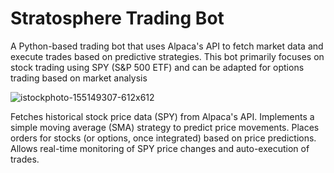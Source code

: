 # Stratosphere Trading Bot

A Python-based trading bot that uses Alpaca's API to fetch market data and execute trades based on predictive strategies. This bot primarily focuses on stock trading using SPY (S&P 500 ETF) and can be adapted for options trading based on market analysis

![istockphoto-155149307-612x612](https://github.com/user-attachments/assets/f775990f-f5f3-45ac-91a9-9303303a60f2)

Fetches historical stock price data (SPY) from Alpaca's API.
Implements a simple moving average (SMA) strategy to predict price movements.
Places orders for stocks (or options, once integrated) based on price predictions.
Allows real-time monitoring of SPY price changes and auto-execution of trades.
